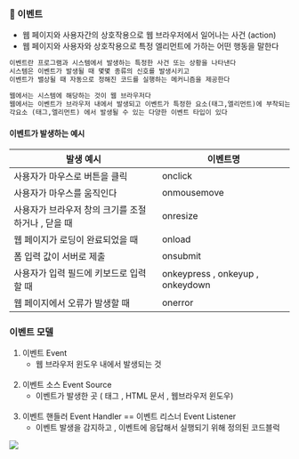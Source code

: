 ### 🔶 이벤트

- 웹 페이지와 사용자간의 상호작용으로 웹 브라우저에서 일어나는 사건 (action)
- 웹 페이지와 사용자와 상호작용으로 특정 엘리먼트에 가하는 어떤 행동을 말한다

```html
이벤트란 프로그램과 시스템에서 발생하는 특정한 사건 또는 상황을 나타낸다
시스템은 이벤트가 발생될 때 몇몇 종류의 신호를 발생시키고
이벤트가 밸상될 때 자동으로 정해진 코드를 실행하는 메커니즘을 제공한다

웹에서는 시스템에 해당하는 것이 웹 브라우저다
웹에서는 이벤트가 브라우저 내에서 발생되고 이벤트가 특정한 요소(태그,엘리먼트)에 부착되는 경향이 있다
각요소 (태그,엘리먼트) 에서 발생될 수 있는 다양한 이벤트 타입이 있다
```

#### 이벤트가 발생하는 예시

| 발생 예시                         | 이벤트명                             |
|-------------------------------|----------------------------------|
| 사용자가 마우스로 버튼을 클릭              | onclick                          |
| 사용자가 마우스를 움직인다                | onmousemove                      |
| 사용자가 브라우저 창의 크기를 조절하거나 , 닫을 때 | onresize                         |
| 웹 페이지가 로딩이 완료되었을 때            | onload                           |
| 폼 입력 값이 서버로 제출                | onsubmit                         |
| 사용자가 입력 필드에 키보드로 입력할 때        | onkeypress , onkeyup , onkeydown |
| 웹 페이지에서 오류가 발생할 때             | onerror                          |

### 이벤트 모델

1. 이벤트 Event
    + 웹 브라우저 윈도우 내에서 발생되는 것
      <br><br>
2. 이벤트 소스 Event Source
    + 이벤트가 발생한 곳 ( 태그 , HTML 문서 , 웹브라우저 윈도우)
      <br><br>
3. 이벤트 핸들러 Event Handler == 이벤트 리스너 Event Listener
    + 이벤트 발생을 감지하고 , 이벤트에 응답해서 실행되기 위해 정의된 코드블럭

<img src="https://github.com/gi-dor/HTA/assets/86302876/6892cb14-1d52-447f-8d5c-bc91dfdbeeb3"/>